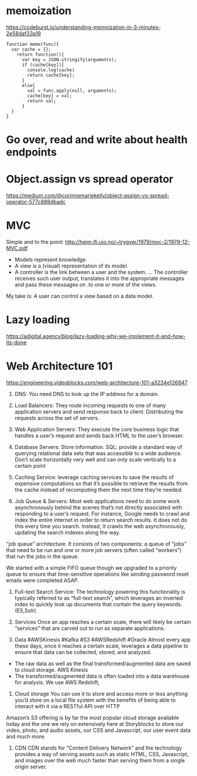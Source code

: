 # memoization
https://codeburst.io/understanding-memoization-in-3-minutes-2e58daf33a19
```
function memo(func){
  var cache = {};
    return function(){
      var key = JSON.stringify(arguments);
      if (cache[key]){
        console.log(cache)
        return cache[key];
      }
      else{
        val = func.apply(null, arguments);
        cache[key] = val;
        return val; 
      }
  }
}
```
# Go over, read and write about health endpoints

# Object.assign vs spread operator
https://medium.com/@corinnemariekelly/object-assign-vs-spread-operator-577c889dbadc

# MVC

Simple and to the point:
http://heim.ifi.uio.no/~trygver/1979/mvc-2/1979-12-MVC.pdf
* Models represent knowledge.
* A view is a (visual) representation of its model.
* A controller is the link between a user and the system. … The controller receives such user output, translates it into the appropriate messages and pass these messages on .to one or more of the views.

My take is: A user can control a view based on a data model.

# Lazy loading
https://adigital.agency/blog/lazy-loading-why-we-implement-it-and-how-its-done


# Web Architecture 101
https://engineering.videoblocks.com/web-architecture-101-a3224e126947

1. DNS: 
You need DNS to look up the IP address for a domain.

1. Load Balancers: 
They route incoming requests to one of many application servers and send response back to client. Distributing the requests across the set of servers.

1. Web Application Servers: 
They execute the core business logic that handles a user’s request and sends back HTML to the user’s browser.

1. Database Servers:
Store information. SQL: provide a standard way of querying relational data sets that was accessible to a wide audience. Don’t scale horizontally very well and can only scale vertically to a certain point

1. Caching Service: 
leverage caching services to save the results of expensive computations so that it’s possible to retrieve the results from the cache instead of recomputing them the next time they’re needed. 

1. Job Queue & Servers:
Most web applications need to do some work asynchronously behind the scenes that’s not directly associated with responding to a user’s request. For instance, Google needs to crawl and index the entire internet in order to return search results. It does not do this every time you search. Instead, it crawls the web asynchronously, updating the search indexes along the way.


“job queue” architecture. It consists of two components: a queue of “jobs” that need to be run and one or more job servers (often called “workers”) that run the jobs in the queue.

We started with a simple FIFO queue though we upgraded to a priority queue to ensure that time-sensitive operations like sending password reset emails were completed ASAP.

1. Full-text Search Service:
The technology powering this functionality is typically referred to as “full-text search”, which leverages an inverted index to quickly look up documents that contain the query keywords. (ES,Solr)

1. Services
Once an app reaches a certain scale, there will likely be certain “services” that are carved out to run as separate applications.

1. Data #AWSKinesis #Kafka #S3 #AWSRedshift #Oracle
Almost every app these days, once it reaches a certain scale, leverages a data pipeline to ensure that data can be collected, stored, and analyzed.
* The raw data as well as the final transformed/augmented data are saved to cloud storage. AWS Kinesis 
* The transformed/augmented data is often loaded into a data warehouse for analysis. We use AWS Redshift, 

1. Cloud storage
You can use it to store and access more or less anything you’d store on a local file system with the benefits of being able to interact with it via a RESTful API over HTTP

Amazon’s S3 offering is by far the most popular cloud storage available today and the one we rely on extensively here at Storyblocks to store our video, photo, and audio assets, our CSS and Javascript, our user event data and much more.

1. CDN
CDN stands for “Content Delivery Network” and the technology provides a way of serving assets such as static HTML, CSS, Javascript, and images over the web much faster than serving them from a single origin server. 
